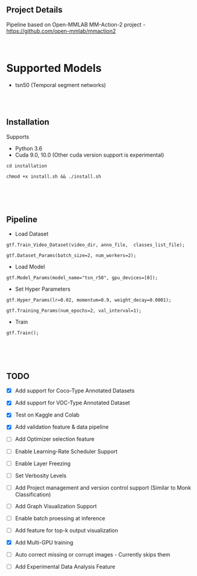## Project Details
Pipeline based on Open-MMLAB MM-Action-2 project - https://github.com/open-mmlab/mmaction2
<br />
<br />
<br />

# Supported Models
  - tsn50 (Temporal segment networks)
   

<br />
<br />


## Installation

Supports 
- Python 3.6
- Cuda 9.0, 10.0 (Other cuda version support is experimental)
    
`cd installation`

`chmod +x install.sh && ./install.sh`

<br />
<br />
<br />


## Pipeline

- Load Dataset

`gtf.Train_Video_Dataset(video_dir, anno_file,  classes_list_file);`

`gtf.Dataset_Params(batch_size=2, num_workers=2);`

- Load Model

`gtf.Model_Params(model_name="tsn_r50", gpu_devices=[0]);`

- Set Hyper Parameters

`gtf.Hyper_Params(lr=0.02, momentum=0.9, weight_decay=0.0001);`

`gtf.Training_Params(num_epochs=2, val_interval=1);`

- Train

`gtf.Train();`



<br />
<br />
<br />

## TODO

- [x] Add support for Coco-Type Annotated Datasets
- [x] Add support for VOC-Type Annotated Dataset
- [x] Test on Kaggle and Colab 
- [x] Add validation feature & data pipeline
- [ ] Add Optimizer selection feature
- [ ] Enable Learning-Rate Scheduler Support
- [ ] Enable Layer Freezing
- [ ] Set Verbosity Levels
- [ ] Add Project management and version control support (Similar to Monk Classification)
- [ ] Add Graph Visualization Support
- [ ] Enable batch proessing at inference
- [ ] Add feature for top-k output visualization
- [x] Add Multi-GPU training
- [ ] Auto correct missing or corrupt images - Currently skips them
- [ ] Add Experimental Data Analysis Feature


<br />
<br />
<br />
